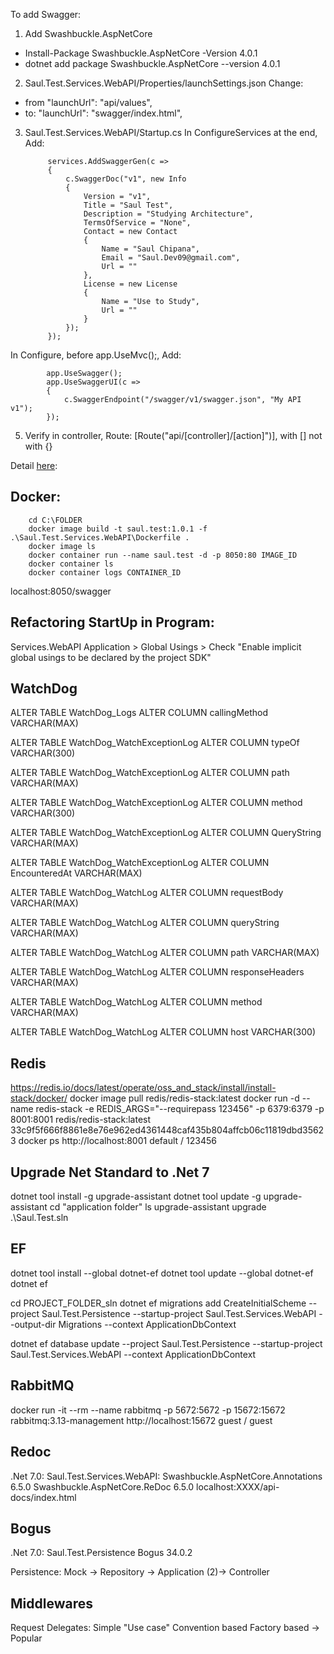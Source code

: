 To add Swagger:
1. Add Swashbuckle.AspNetCore
- Install-Package Swashbuckle.AspNetCore -Version 4.0.1
- dotnet add package Swashbuckle.AspNetCore --version 4.0.1

2. Saul.Test.Services.WebAPI/Properties/launchSettings.json Change:
- from       "launchUrl": "api/values",
- to:        "launchUrl": "swagger/index.html",

3. Saul.Test.Services.WebAPI/Startup.cs
In ConfigureServices at the end, Add:

            services.AddSwaggerGen(c =>
            {
                c.SwaggerDoc("v1", new Info
                {
                    Version = "v1",
                    Title = "Saul Test",
                    Description = "Studying Architecture",
                    TermsOfService = "None",
                    Contact = new Contact
                    {
                        Name = "Saul Chipana",
                        Email = "Saul.Dev09@gmail.com",
                        Url = ""
                    },
                    License = new License
                    {
                        Name = "Use to Study",
                        Url = ""
                    }
                });
            });

In Configure, before app.UseMvc();, Add:

            app.UseSwagger();
            app.UseSwaggerUI(c =>
            {
                c.SwaggerEndpoint("/swagger/v1/swagger.json", "My API v1");
            });
   
5. Verify in controller, Route:  [Route("api/[controller]/[action]")], with [] not with {}

Detail [here](https://github.com/SaulDev09/.Net-DDD/commit/9a8d5422987aad19be8a44c8ae65da707cd86e9c):


Docker:
------------

        cd C:\FOLDER
        docker image build -t saul.test:1.0.1 -f .\Saul.Test.Services.WebAPI\Dockerfile .
        docker image ls
        docker container run --name saul.test -d -p 8050:80 IMAGE_ID
        docker container ls
        docker container logs CONTAINER_ID
           
localhost:8050/swagger

Refactoring StartUp in Program:
------------

Services.WebAPI
Application > Global Usings > Check "Enable implicit global usings to be declared by the project SDK"


WatchDog
------------

ALTER TABLE WatchDog_Logs
ALTER COLUMN callingMethod VARCHAR(MAX)

ALTER TABLE WatchDog_WatchExceptionLog
ALTER COLUMN typeOf VARCHAR(300)

ALTER TABLE WatchDog_WatchExceptionLog
ALTER COLUMN path VARCHAR(MAX)

ALTER TABLE WatchDog_WatchExceptionLog
ALTER COLUMN method VARCHAR(300)

ALTER TABLE WatchDog_WatchExceptionLog
ALTER COLUMN QueryString VARCHAR(MAX)

ALTER TABLE WatchDog_WatchExceptionLog
ALTER COLUMN EncounteredAt VARCHAR(MAX)

ALTER TABLE WatchDog_WatchLog
ALTER COLUMN requestBody VARCHAR(MAX)

ALTER TABLE WatchDog_WatchLog
ALTER COLUMN queryString VARCHAR(MAX)

ALTER TABLE WatchDog_WatchLog
ALTER COLUMN path VARCHAR(MAX)

ALTER TABLE WatchDog_WatchLog
ALTER COLUMN responseHeaders VARCHAR(MAX)

ALTER TABLE WatchDog_WatchLog
ALTER COLUMN method VARCHAR(MAX)

ALTER TABLE WatchDog_WatchLog
ALTER COLUMN host VARCHAR(300)


Redis
------------

https://redis.io/docs/latest/operate/oss_and_stack/install/install-stack/docker/
docker image pull redis/redis-stack:latest
docker run -d --name redis-stack -e REDIS_ARGS="--requirepass 123456" -p 6379:6379 -p 8001:8001 redis/redis-stack:latest
    33c9f5f666f8861e8e76e962ed4361448caf435b804affcb06c11819dbd35623
docker ps
http://localhost:8001 
default / 123456

Upgrade Net Standard to .Net 7
------------

dotnet tool install -g upgrade-assistant
dotnet tool update -g upgrade-assistant
cd "application folder"
ls
upgrade-assistant upgrade .\Saul.Test.sln


EF
------------

dotnet tool install --global dotnet-ef
dotnet tool update --global dotnet-ef
dotnet ef

cd PROJECT_FOLDER_sln
dotnet ef migrations add CreateInitialScheme --project Saul.Test.Persistence --startup-project Saul.Test.Services.WebAPI --output-dir Migrations --context ApplicationDbContext

dotnet ef database update --project Saul.Test.Persistence --startup-project Saul.Test.Services.WebAPI --context ApplicationDbContext

RabbitMQ
------------

docker run -it --rm --name rabbitmq -p 5672:5672 -p 15672:15672 rabbitmq:3.13-management
http://localhost:15672
guest / guest


Redoc
------------

.Net 7.0:
Saul.Test.Services.WebAPI:
    Swashbuckle.AspNetCore.Annotations 6.5.0
    Swashbuckle.AspNetCore.ReDoc 6.5.0
localhost:XXXX/api-docs/index.html


Bogus
------------

.Net 7.0:
Saul.Test.Persistence
    Bogus 34.0.2

Persistence: Mock -> Repository -> Application (2)-> Controller

Middlewares
------------

Request Delegates: Simple "Use case"
Convention based
Factory based -> Popular


